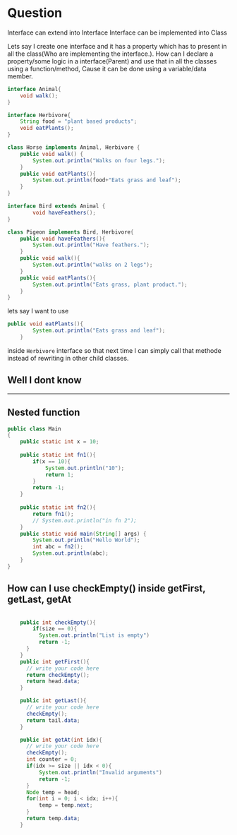 # Question

Interface can extend into Interface
Interface can be implemented into Class

Lets say I create one interface and it has a property which has to present in all the class(Who are implementing the interface.).  How can I declare a property/some logic in a interface(Parent) and use that in all the classes using a function/method, Cause it can be done using a variable/data member.

```java
interface Animal{
    void walk();
}

interface Herbivore{
    String food = "plant based products";
    void eatPlants();
}

class Horse implements Animal, Herbivore {
    public void walk() {
        System.out.println("Walks on four legs.");
    }
    public void eatPlants(){
        System.out.println(food+"Eats grass and leaf");
    }
}

interface Bird extends Animal {
        void haveFeathers();
}

class Pigeon implements Bird, Herbivore{
    public void haveFeathers(){
        System.out.println("Have feathers.");
    }
    public void walk(){
        System.out.println("walks on 2 legs");
    }
    public void eatPlants(){
        System.out.println("Eats grass, plant product.");
    }
}
```

lets say I want to use

```java
public void eatPlants(){
        System.out.println("Eats grass and leaf");
    }
```

inside `Herbivore` interface so that next time I can simply call that methode instead of rewriting in other child classes.

## Well I dont know

---

## Nested function

```java
public class Main
{
    public static int x = 10;
    
    public static int fn1(){
        if(x == 10){
            System.out.println("10");
            return 1;
        }
        return -1;
    }
    
    public static int fn2(){
        return fn1();
        // System.out.println("in fn 2");
    }
    public static void main(String[] args) {
        System.out.println("Hello World");
        int abc = fn2();
        System.out.println(abc);
    }
}
```


## How can I use checkEmpty() inside getFirst, getLast, getAt

```java
   
    public int checkEmpty(){
        if(size == 0){
          System.out.println("List is empty")
          return -1;
      }
    }
    public int getFirst(){
      // write your code here
      return checkEmpty();
      return head.data;
    }

    public int getLast(){
      // write your code here
      checkEmpty();
      return tail.data;
    }

    public int getAt(int idx){
      // write your code here
      checkEmpty();
      int counter = 0;
      if(idx >= size || idx < 0){
          System.out.println("Invalid arguments")
          return -1;
      }
      Node temp = head;
      for(int i = 0; i < idx; i++){
          temp = temp.next;
      }
      return temp.data;
    }
```
